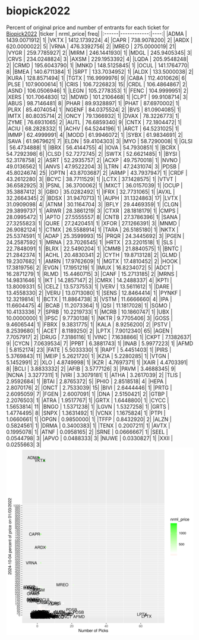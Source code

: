 # biopick2022
Percent of original price and number of entrants for each ticket for [Biopick2022](https://twitter.com/hashtag/Biopick2022)
|ticker |   nrml_price| freq|
|:------|------------:|----:|
|ADMA   | 1439.0071912|    1|
|VKTX   | 1412.1739224|    4|
|CAPR   |  738.9078200|    2|
|ARDX   |  620.0000022|    5|
|VRNA   |  476.3392756|    2|
|MREO   |  275.0000019|   21|
|VYGR   |  259.7785927|    2|
|MIRM   |  246.1441930|    1|
|MDGL   |  245.9405345|    3|
|CRVS   |  234.0248824|    3|
|AXSM   |  229.1953392|    4|
|LQDA   |  205.9548248|    2|
|CRMD   |  195.6043790|    1|
|MNKD   |  148.5125845|    1|
|OCUL   |  141.1764770|    8|
|BMEA   |  140.6711384|    1|
|SRPT   |  133.7034952|    1|
|ALDX   |  133.5000038|    2|
|KURA   |  128.8571494|    1|
|TGTX   |  116.9999976|    9|
|CABA   |  112.4010626|    6|
|PLSE   |  107.9000614|    1|
|CRIS   |  106.7226823|   15|
|CRDL   |  106.4864867|    2|
|ASND   |  106.0506946|    1|
|LEGN   |  105.2778353|    1|
|FENC   |  104.9999951|    2|
|XERS   |  101.7064830|   12|
|MDWD   |  101.2106468|    1|
|CLPT   |   99.9108714|    3|
|ABUS   |   98.7146481|    8|
|PHAR   |   89.9328897|    1|
|PHAT   |   87.6970002|    1|
|PLRX   |   85.4074054|    1|
|NGENF  |   84.0375524|    2|
|BVS    |   81.0904085|    1|
|IMTX   |   80.8035714|    2|
|ONCY   |   79.1366932|    1|
|DVAX   |   78.3226773|    1|
|ZYME   |   76.6931065|    2|
|AUTL   |   76.6859340|    9|
|CNTX   |   72.1804472|    1|
|ACIU   |   68.2828332|    1|
|ACHV   |   64.5244196|    1|
|ARCT   |   64.5231025|    1|
|IMMP   |   62.4999991|    4|
|MODD   |   61.9946072|    1|
|SYBX   |   61.9834691|    2|
|SAVA   |   61.9679621|    7|
|ELDN   |   59.4104303|    3|
|MYO    |   58.7290008|    1|
|GLSI   |   56.4734888|    1|
|IBRX   |   56.4144755|    4|
|IOVA   |   54.7930851|    1|
|BCRX   |   54.7292398|    6|
|CLSD   |   52.7272745|    2|
|SWTX   |   52.6621485|    1|
|BYSI   |   52.3178758|    2|
|ASRT   |   52.2935757|    2|
|ACXP   |   49.7570018|    1|
|NVNO   |   49.0136562|    1|
|ANVS   |   47.9522204|    3|
|LTRN   |   47.2431074|    3|
|PDSB   |   45.8024674|   25|
|OPTN   |   43.8703687|    2|
|ARMP   |   43.7937947|    1|
|CRDF   |   43.2612280|    3|
|BCYC   |   38.7711529|    1|
|LCTX   |   37.1428575|    1|
|VTVT   |   36.6582925|    3|
|PSNL   |   36.3700062|    1|
|MXCT   |   36.0157039|    1|
|OCUP   |   35.3887412|    3|
|GBIO   |   35.0282492|    1|
|IFRX   |   32.7731065|    1|
|AVXL   |   32.2664345|    2|
|BDSX   |   31.9470713|    1|
|AUPH   |   31.1324863|   17|
|LVTX   |   31.0909098|    4|
|ATNM   |   30.1164704|    3|
|BFLY   |   29.4469359|    1|
|CLGN   |   29.3899737|    1|
|ARWR   |   28.3861219|    3|
|CTXR   |   28.1818179|    1|
|CMPS   |   28.0995472|    1|
|APTO   |   27.5555557|    8|
|CNTB   |   27.3786396|    1|
|SANA   |   27.3255823|    1|
|QURE   |   27.2420451|    1|
|XFOR   |   27.1266391|    3|
|MNMD   |   26.9082124|    1|
|CTMX   |   26.5588914|    1|
|TARA   |   26.5185180|    1|
|NKTX   |   25.5374591|    1|
|ADAP   |   25.3599993|   15|
|PRQR   |   24.3445692|    3|
|PGEN   |   24.2587592|    1|
|MRNA   |   23.7026545|    1|
|HRTX   |   23.2201518|    1|
|SLS    |   22.7848091|    1|
|BLRX   |   22.5490204|    1|
|CMMB   |   21.8840575|    1|
|BNTC   |   21.2842374|    1|
|ACHL   |   20.4830341|    2|
|CYTH   |   19.8713128|    2|
|GLMD   |   19.2307682|    1|
|AMRN   |   17.9762609|    1|
|MGTX   |   17.4810452|    2|
|HOOK   |   17.3819756|    2|
|EVGN   |   17.1951219|    1|
|IMUX   |   16.8234072|    5|
|ADCT   |   16.2871279|    1|
|RLMD   |   15.4460715|    3|
|CANF   |   15.2713185|    2|
|MRNS   |   14.9831646|    1|
|IKT    |   14.2857147|    2|
|CMRX   |   14.2488337|    4|
|KPTI   |   13.8009331|    5|
|CELZ   |   13.5737553|    1|
|VERV   |   13.5611612|    1|
|DARE   |   13.4558330|    2|
|VERU   |   13.0713080|    1|
|SENS   |   12.8464414|    1|
|PYNKF  |   12.3219814|    1|
|BCTX   |   11.8864738|    3|
|VSTM   |   11.6666660|    4|
|IPA    |   11.6604475|    4|
|BCAB   |   11.2073364|    1|
|QSI    |   11.1817028|    1|
|SGMO   |   10.4133336|    7|
|SPRB   |   10.2219733|    1|
|MCRB   |   10.1860747|    1|
|UBX    |   10.0000000|    1|
|IPSC   |    9.7730138|    1|
|NKTR   |    9.7705406|    3|
|GOSS   |    9.4606544|    1|
|FBRX   |    9.3831775|    1|
|KALA   |    8.9256200|    2|
|PSTV   |    8.2539680|    1|
|ACET   |    8.1189250|    2|
|LPTX   |    7.9012340|   65|
|AGEN   |    7.7057917|    2|
|DRUG   |    7.3186116|    1|
|VINC   |    7.1638866|    1|
|CKPT   |    7.1382637|    9|
|CYCN   |    7.0639534|    7|
|PPBT   |    6.3881743|    1|
|INAB   |    5.9977223|    1|
|AFMD   |    5.8152174|   23|
|FATE   |    5.5033330|    1|
|RAPT   |    5.4451403|    1|
|PIRS   |    5.3769843|   11|
|MEIP   |    5.2621720|    1|
|KZIA   |    5.2280285|    1|
|VTGN   |    5.1452991|    2|
|XLO    |    4.8749998|    1|
|KZR    |    4.7697371|    1|
|XAIR   |    4.4703391|    8|
|BCLI   |    3.8833332|    2|
|AFIB   |    3.5777126|    3|
|PAVM   |    3.4688345|    9|
|NCNA   |    3.3277311|    1|
|VIRI   |    3.3079181|    1|
|ATHA   |    3.2617039|    2|
|TLIS   |    2.9592684|    1|
|BTAI   |    2.8765372|    5|
|PHIO   |    2.8518518|    4|
|HEPA   |    2.8070176|    2|
|ONCT   |    2.7533039|   15|
|BIVI   |    2.6444446|    1|
|PRTG   |    2.6095059|    7|
|FGEN   |    2.6007091|    1|
|DNA    |    2.5150421|    2|
|GTBP   |    2.2076503|    1|
|ATRA   |    1.9517767|    1|
|GRTX   |    1.6448800|    1|
|CYCC   |    1.5653814|   11|
|BNGO   |    1.5371238|    1|
|LGVN   |    1.5327258|    1|
|GRTS   |    1.4774495|    8|
|SNPX   |    1.3631492|    1|
|VCNX   |    1.1675824|    1|
|PTPI   |    1.0660661|    1|
|OPGN   |    0.9850000|    1|
|TFFP   |    0.8432920|    2|
|ALZN   |    0.5824561|    1|
|DRMA   |    0.3400383|    1|
|TENX   |    0.2007211|    1|
|AVTX   |    0.1995078|    1|
|ATNF   |    0.0958165|    2|
|SRNE   |    0.0666667|    1|
|SEEL   |    0.0544798|    3|
|APVO   |    0.0488333|    3|
|NUWE   |    0.0330827|    1|
|XXII   |    0.0255663|    3|
![retvspicks](biopicks.png?raw=true)
